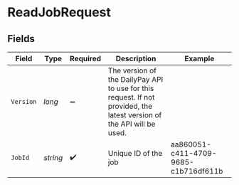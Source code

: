 # ReadJobRequest


## Fields

| Field                                                                                                                  | Type                                                                                                                   | Required                                                                                                               | Description                                                                                                            | Example                                                                                                                |
| ---------------------------------------------------------------------------------------------------------------------- | ---------------------------------------------------------------------------------------------------------------------- | ---------------------------------------------------------------------------------------------------------------------- | ---------------------------------------------------------------------------------------------------------------------- | ---------------------------------------------------------------------------------------------------------------------- |
| `Version`                                                                                                              | *long*                                                                                                                 | :heavy_minus_sign:                                                                                                     | The version of the DailyPay API to use for this request. If not provided, the latest version of the API will be used.<br/> |                                                                                                                        |
| `JobId`                                                                                                                | *string*                                                                                                               | :heavy_check_mark:                                                                                                     | Unique ID of the job                                                                                                   | aa860051-c411-4709-9685-c1b716df611b                                                                                   |